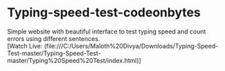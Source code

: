 # Typing-speed-test-codeonbytes<br>
Simple website with beautiful interface to test typing speed and count errors using different sentences.<br>
[Watch Live: (file:///C:/Users/Maloth%20Divya/Downloads/Typing-Speed-Test-master/Typing-Speed-Test-master/Typing%20Speed%20Test/index.html)]

